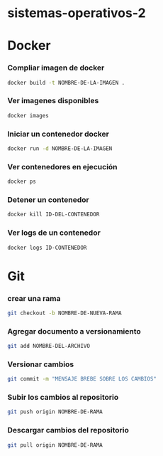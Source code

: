 # sistemas-operativos-2

# Docker

### Compliar imagen de docker
```bash
docker build -t NOMBRE-DE-LA-IMAGEN .
```

### Ver imagenes disponibles
```bash
docker images
```

### Iniciar un contenedor docker
```bash
docker run -d NOMBRE-DE-LA-IMAGEN
```

### Ver contenedores en ejecución
```bash
docker ps
```

### Detener un contenedor
```bash
docker kill ID-DEL-CONTENEDOR
```

### Ver logs de un contenedor
```bash
docker logs ID-CONTENEDOR
```


# Git

### crear una rama
```bash
git checkout -b NOMBRE-DE-NUEVA-RAMA
```

### Agregar documento a versionamiento
```bash
git add NOMBRE-DEL-ARCHIVO
```

### Versionar cambios
```bash
git commit -m "MENSAJE BREBE SOBRE LOS CAMBIOS"
```


### Subir los cambios al repositorio
```bash
git push origin NOMBRE-DE-RAMA
```

### Descargar cambios del repositorio
```bash
git pull origin NOMBRE-DE-RAMA
```